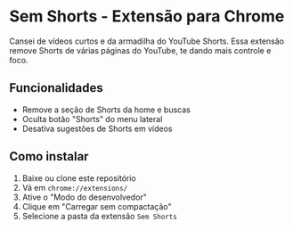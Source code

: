 # Sem Shorts - Extensão para Chrome

Cansei de vídeos curtos e da armadilha do YouTube Shorts. Essa extensão remove Shorts de várias páginas do YouTube, te dando mais controle e foco.

## Funcionalidades
- Remove a seção de Shorts da home e buscas
- Oculta botão "Shorts" do menu lateral
- Desativa sugestões de Shorts em vídeos

## Como instalar
1. Baixe ou clone este repositório
2. Vá em `chrome://extensions/`
3. Ative o "Modo do desenvolvedor"
4. Clique em "Carregar sem compactação"
5. Selecione a pasta da extensão `Sem Shorts`
